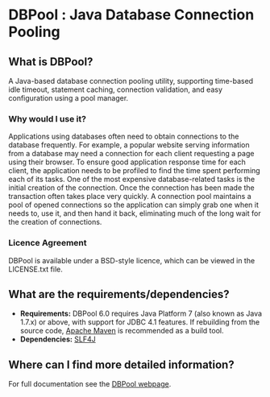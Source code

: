 # DBPool : Java Database Connection Pooling

## What is DBPool?
A Java-based database connection pooling utility, supporting time-based idle timeout, statement caching, connection validation, and easy configuration using a pool manager.

### Why would I use it?

Applications using databases often need to obtain connections to the database frequently. For example, a popular website serving information from a database may need a connection for each client requesting a page using their browser. To ensure good application response time for each client, the application needs to be profiled to find the time spent performing each of its tasks. One of the most expensive database-related tasks is the initial creation of the connection. Once the connection has been made the transaction often takes place very quickly. A connection pool maintains a pool of opened connections so the application can simply grab one when it needs to, use it, and then hand it back, eliminating much of the long wait for the creation of connections.

### Licence Agreement

DBPool is available under a BSD-style licence, which can be viewed in the LICENSE.txt file.

## What are the requirements/dependencies?

* **Requirements:** DBPool 6.0 requires Java Platform 7 (also known as Java 1.7.x) or above, with support for JDBC 4.1 features. If rebuilding from the source code, [Apache Maven](http://maven.apache.org/) is recommended as a build tool.
* **Dependencies:** [SLF4J](http://www.slf4j.org/)

## Where can I find more detailed information?

For full documentation see the [DBPool webpage](http://www.snaq.net/java/DBPool/).
